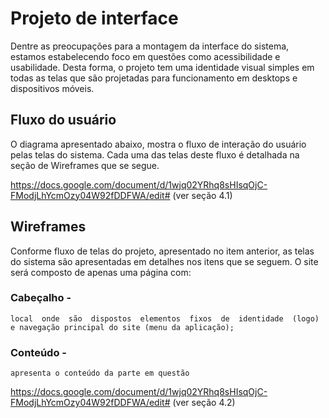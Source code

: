 # Projeto de interface

  Dentre as preocupações para a montagem da interface do sistema, estamos estabelecendo
foco em questões como acessibilidade e usabilidade. Desta forma, o projeto tem uma identidade visual simples em todas as telas que são projetadas para funcionamento em desktops e dispositivos móveis.

## Fluxo do usuário

  O diagrama apresentado abaixo, mostra o fluxo de interação do usuário pelas telas do sistema. Cada uma das telas deste fluxo é detalhada na seção de Wireframes que se segue.

https://docs.google.com/document/d/1wjq02YRhq8sHIsqOjC-FModjLhYcmOzy04W92fDDFWA/edit#     (ver seção 4.1)


## Wireframes
  Conforme  fluxo  de  telas  do  projeto,  apresentado  no  item  anterior,  as  telas  do  sistema  são apresentadas em detalhes nos itens que se seguem. O site será    composto de apenas uma página com:

### Cabeçalho - 
    local  onde  são  dispostos  elementos  fixos  de  identidade  (logo)  e navegação principal do site (menu da aplicação);

### Conteúdo - 
    apresenta o conteúdo da parte em questão

https://docs.google.com/document/d/1wjq02YRhq8sHIsqOjC-FModjLhYcmOzy04W92fDDFWA/edit#     (ver seção 4.2)
